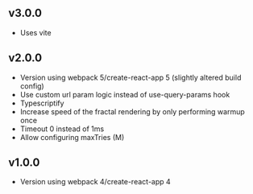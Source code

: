 ## v3.0.0

- Uses vite

## v2.0.0

- Version using webpack 5/create-react-app 5 (slightly altered build config)
- Use custom url param logic instead of use-query-params hook
- Typescriptify
- Increase speed of the fractal rendering by only performing warmup once
- Timeout 0 instead of 1ms
- Allow configuring maxTries (M)

## v1.0.0

- Version using webpack 4/create-react-app 4
